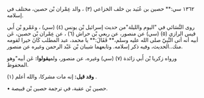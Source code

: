 ١٣٦٢ سي:** حصين بن عُبَيد بن خلف الخزاعي (٣) ، والد عِمْران بْن حصين، مختلف في إسلامه.

روى النَّسَائي في "اليوم والليلة"من حديث إسرائيل بْن يونس (٤) (سي) ، وعَمْرو بْن أَبي قيس الرازي (٥) (سي) عن منصور، عن ربعي بْن حراش (٦) ، عن عِمْران بْن حصين، عَن أبيه أنه أتى النَّبِيّ صلى الله عليه وسلم،** فَقَالَ:** يا محمد، عبد المطلب كَانَ خيرا لقومه منك..الحديث، وفيه ذكر إسلامه. وتابعهما شيبان بْن عَبْد الرحمن وغيره عن منصور.

ورواه زكريا بْن أَبي زائدة (٧) (سي) وغيره، عن منصور، ولم**يقولوا:** عَن أبيه"وهو المحفوظ.

**وقد قيل:** إنه مات مشركا، والله أعلم (١) .

• حصين بْن عقبة، في ترجمة حصين بْن قبيصة.